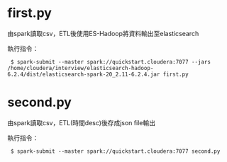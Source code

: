 # first.py
由spark讀取csv，ETL後使用ES-Hadoop將資料輸出至elasticsearch


執行指令：

     $ spark-submit --master spark://quickstart.cloudera:7077 --jars /home/cloudera/interview/elasticsearch-hadoop-6.2.4/dist/elasticsearch-spark-20_2.11-6.2.4.jar first.py


# second.py
由spark讀取csv，ETL(時間desc)後存成json file輸出


執行指令：

     $ spark-submit --master spark://quickstart.cloudera:7077 second.py
